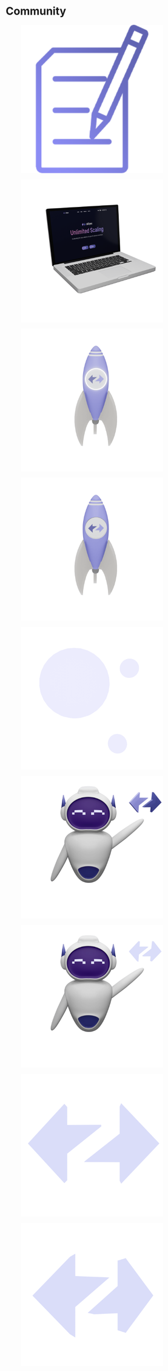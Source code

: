 # Community

<div>

<figure><img src="../../.gitbook/assets/Contract ZKSync (2).png" alt="" width="375"><figcaption></figcaption></figure>

 

<figure><img src="../../.gitbook/assets/Laptop (2).png" alt="" width="375"><figcaption></figcaption></figure>

</div>

<div>

<figure><img src="../../.gitbook/assets/Rocket Zk Emission (1).png" alt="" width="375"><figcaption></figcaption></figure>

 

<figure><img src="../../.gitbook/assets/Rocket Zk.png" alt="" width="375"><figcaption></figcaption></figure>

</div>

<div>

<figure><img src="../../.gitbook/assets/Spheres.png" alt="" width="375"><figcaption></figcaption></figure>

 

<figure><img src="../../.gitbook/assets/ZK Robot Without Emission.png" alt="" width="375"><figcaption></figcaption></figure>

</div>

<div>

<figure><img src="../../.gitbook/assets/ZK Robot.png" alt="" width="375"><figcaption></figcaption></figure>

 

<figure><img src="../../.gitbook/assets/Zk Sync Logo 01.png" alt="" width="375"><figcaption></figcaption></figure>

</div>

<figure><img src="../../.gitbook/assets/Zk Sync Logo.png" alt="" width="375"><figcaption></figcaption></figure>
